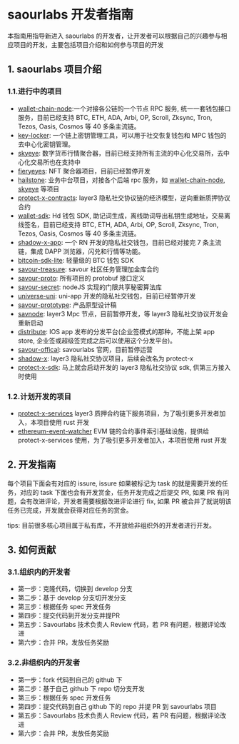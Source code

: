 # saourlabs 开发者指南

本指南用指导新进入 saourlabs 的开发者，让开发者可以根据自己的兴趣参与相应项目的开发，主要包括项目介绍和如何参与项目的开发

## 1. saourlabs 项目介绍

### 1.1.进行中的项目
- [wallet-chain-node](https://github.com/savour-labs/wallet-chain-node):一个对接各公链的一个节点 RPC 服务, 统一一套钱包接口服务，目前已经支持 BTC, ETH, ADA, Arbi, OP, Scroll, Zksync, Tron, Tezos, Oasis, Cosmos 等 40 多条主流链。
- [key-locker](https://github.com/savour-labs/key-locker): 一个链上密钥管理工具，可以用于社交恢复钱包和 MPC 钱包的去中心化密钥管理。
- [skyeye](https://github.com/savour-labs/skyeye): 数字货币行情聚合器，目前已经支持所有主流的中心化交易所，去中心化交易所也在支持中
- [fieryeyes](https://github.com/savour-labs/fieryeyes): NFT 聚合器项目，目前已经暂停开发
- [hailstone](https://github.com/savour-labs/hailstone): 业务中台项目，对接各个后端 rpc 服务，如 [wallet-chain-node](https://github.com/savour-labs/wallet-chain-node), [skyeye](https://github.com/savour-labs/skyeye) 等项目
- [protect-x-contracts](https://github.com/savour-labs/protect-x-contracts): layer3 隐私社交协议链的经济模型，逆向重新质押协议合约
- [wallet-sdk](https://github.com/savour-labs/wallet-sdk): Hd 钱包 SDK, 助记词生成，离线助词导出私钥生成地址，交易离线签名，目前已经支持 BTC, ETH, ADA, Arbi, OP, Scroll, Zksync, Tron, Tezos, Oasis, Cosmos 等 40 多条主流链。
- [shadow-x-app](https://github.com/savour-labs/parapack): 一个 RN 开发的隐私社交钱包，目前已经对接完 7 条主流链，集成 DAPP 浏览器，闪兑和行情等功能。
- [bitcoin-sdk-lite](https://github.com/savour-labs/bitcoin-sdk-lite): 轻量级的 BTC 钱包 SDK
- [savour-treasure](https://github.com/savour-labs/savour-treasure): savour 社区任务管理加金库合约
- [savour-proto](https://github.com/savour-labs/savour-proto): 所有项目的 protobuf 接口定义
- [savour-secret](https://github.com/savour-labs/savour-secret): nodeJS 实现的门限共享秘密算法库
- [universe-uni](https://github.com/savour-labs/universe-uni): uni-app 开发的隐私社交钱包，目前已经暂停开发
- [savour-prototype](https://github.com/savour-labs/savour-prototype): 产品原型设计稿
- [savnode](https://github.com/savour-labs/savnode): layer3 Mpc 节点，目前暂停开发，等 layer3 隐私社交协议开发会重新启动
- [distribute](https://github.com/savour-labs/distribute): IOS app 发布的分发平台(企业签模式的那种，不能上架 app store, 企业签或超级签完成之后可以使用这个分发平台)。
- [savour-offical](https://github.com/savour-labs/savour-offical): savourlabs 官网，目前暂停运营
- [shadow-x](https://github.com/savour-labs/shadow-x): layer3 隐私社交协议项目，后续会改名为 protect-x
- [protect-x-sdk](https://github.com/savour-labs/protect-x-sdk): 马上就会启动开发的 layer3 隐私社交协议 sdk, 供第三方接入时使用

### 1.2.计划开发的项目
- [protect-x-services](https://github.com/savour-labs/protect-x-services) layer3 质押合约链下服务项目，为了吸引更多开发者加入，本项目使用 rust 开发
- [ethereum-event-watcher](https://github.com/savour-labs/ethereum-event-watcher) EVM 链的合约事件索引基础设施，提供给 protect-x-services 使用，为了吸引更多开发者加入，本项目使用 rust 开发
  
## 2. 开发指南

每个项目下面会有对应的 issure, issure 如果被标记为 task 的就是需要开发的任务，对应的 task 下面也会有开发赏金，任务开发完成之后提交 PR, 如果 PR 有问题，会有改进评论，开发者需要根据改进评论进行 fix, 如果 PR 被合并了就说明该任务已完成，开发就会获得对应任务的赏金。


tips: 目前很多核心项目属于私有库，不开放给非组织外的开发者进行开发。


## 3. 如何贡献

### 3.1.组织内的开发者

- 第一步：克隆代码，切换到 develop 分支
- 第二步：基于 develop 分支切开发分支
- 第三步：根据任务 spec 开发任务
- 第四步：提交代码到开发分支并提PR
- 第五步：Savourlabs 技术负责人 Review 代码，若 PR 有问题，根据评论改进
- 第六步：合并 PR，发放任务奖励


### 3.2.非组织内的开发者

- 第一步：fork 代码到自己的 github 下
- 第二步：基于自己 github 下 repo 切分支开发
- 第三步：根据任务 spec 开发任务
- 第四步：提交代码到自己 github 下的 repo 并提 PR 到 savourlabs 项目
- 第五步：Savourlabs 技术负责人 Review 代码，若 PR 有问题，根据评论改进
- 第六步：合并 PR，发放任务奖励


